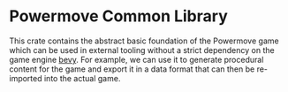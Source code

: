 # Powermove Common Library
This crate contains the abstract basic foundation of the Powermove game which can be used in external tooling without a strict dependency on the game engine [bevy](https://bevyengine.org/). For example, we can use it to generate procedural content for the game and export it in a data format that can then be re-imported into the actual game.
